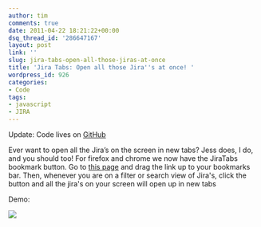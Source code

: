 ```yaml
---
author: tim
comments: true
date: 2011-04-22 18:21:22+00:00
dsq_thread_id: '286647167'
layout: post
link: ''
slug: jira-tabs-open-all-those-jiras-at-once
title: 'Jira Tabs: Open all those Jira''s at once! '
wordpress_id: 926
categories:
- Code
tags:
- javascript
- JIRA
---
```


Update: Code lives on [GitHub](https://github.com/broderboy/jira-tabs "GitHub")

Ever want to open all the Jira’s on the screen in new tabs? Jess does, I do,
and you should too! For firefox and chrome we now have the JiraTabs bookmark
button. Go to [this page](http://broderboy.github.io/jira-tabs/ "this page") and drag the link up to your bookmarks bar. Then, whenever you are
on a filter or search view of Jira's, click the button and all the jira's on
your screen will open up in new tabs 

Demo:

[![](http://img.youtube.com/vi/PltTkfuhKfM/0.jpg)](http://www.youtube.com/watch?v=PltTkfuhKfM)